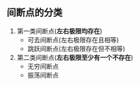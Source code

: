 ## 间断点的分类

1. 第一类间断点(**左右极限均存在**)
   - 可去间断点(左右极限存在且相等)
   - 跳跃间断点(左右极限存在但不相等)
2. 第二类间断点(**左右极限至少有一个不存在**)
   - 无穷间断点
   - 振荡间断点

